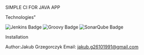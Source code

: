 SIMPLE CI FOR JAVA APP



Technologies"

![Jenkins Badge](https://camo.githubusercontent.com/f07984f16264bd6a4d8795653c37419551818e8aa338ae7fbf3b21ed057739c5/68747470733a2f2f696d672e736869656c64732e696f2f62616467652f4a656e6b696e732d4432343933393f7374796c653d666f722d7468652d6261646765266c6f676f3d6a656e6b696e73266c6f676f436f6c6f723d7768697465)
![Groovy Badge](https://camo.githubusercontent.com/c4a5f2df1d2a85bebc0cb127b842a3eca525d242b16458d852c2c6778fef14dd/68747470733a2f2f696d672e736869656c64732e696f2f62616467652f47726f6f76792d3432393842383f7374796c653d666f722d7468652d6261646765266c6f676f3d61706163686525323067726f6f7679266c6)
![SonarQube Badge](https://camo.githubusercontent.com/b2614595460d3d5bb67e717f65e586365cc243adefaf6cb3c901f51f0b91f4ec/68747470733a2f2f696d672e736869656c64732e696f2f62616467652f536f6e6172517562652d3445394243443f7374796c653d666f722d7468652d6261646765266c6f676f3d736f6e617271756265266c6f676f436f6c6f723d7768697465)





Installation




Author:Jakub Grzegorczyk
Email: jakub.g26101991@gmail.com
